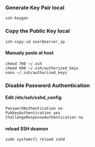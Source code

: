 ### Generate Key Pair local
`ssh-keygen`
### Copy the Public Key local
`ssh-copy-id user@server_ip`
#### Manualy paste at host
`chmod 700 ~/.ssh`<br>
`chmod 600 ~/.ssh/authorized_keys`<br>
`nano ~/.ssh/authorized_keys`
### Disable Password Authentication
#### Edit /etc/ssh/sshd_config
`PasswordAuthentication no`<br>
`PubkeyAuthentication yes`<br>
`ChallengeResponseAuthentication no`
#### reload SSH deamon
`sudo systemctl reload sshd`